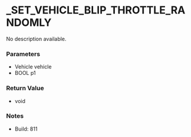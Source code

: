 # _SET_VEHICLE_BLIP_THROTTLE_RANDOMLY

No description available.

### Parameters
* Vehicle vehicle
* BOOL p1

### Return Value
* void

### Notes
* Build: 811

